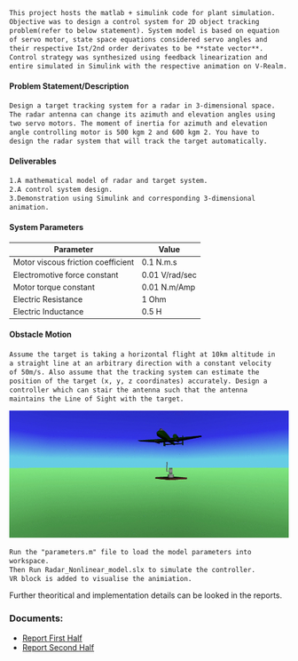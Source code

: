 	This project hosts the matlab + simulink code for plant simulation. Objective was to design a control system for 2D object tracking problem(refer to below statement). System model is based on equation of servo motor, state space equations considered servo angles and their respective Ist/2nd order derivates to be **state vector**. Control strategy was synthesized using feedback linearization and entire simulated in Simulink with the respective animation on V-Realm.


#### Problem Statement/Description
	
	Design a target tracking system for a radar in 3-dimensional space.
	The radar antenna can change its azimuth and elevation angles using
	two servo motors. The moment of inertia for azimuth and elevation
	angle controlling motor is 500 kgm 2 and 600 kgm 2. You have to
	design the radar system that will track the target automatically.


#### Deliverables
	1.A mathematical model of radar and target system.
	2.A control system design.
	3.Demonstration using Simulink and corresponding 3-dimensional animation.

#### System Parameters

| Parameter | Value |
| -----     | ----- |
|Motor viscous friction coefficient|0.1 N.m.s|
|Electromotive force constant|0.01 V/rad/sec|
|Motor torque constant|0.01 N.m/Amp|
|Electric Resistance|1 Ohm|
|Electric Inductance|0.5 H|

#### Obstacle Motion
    Assume the target is taking a horizontal flight at 10km altitude in
    a straight line at an arbitrary direction with a constant velocity
    of 50m/s. Also assume that the tracking system can estimate the
    position of the target (x, y, z coordinates) accurately. Design a 
    controller which can stair the antenna such that the antenna
    maintains the Line of Sight with the target.

<img src="Part_2/3D_Animation.gif">

	Run the "parameters.m" file to load the model parameters into workspace.
	Then Run Radar_Nonlinear_model.slx to simulate the controller. 
	VR block is added to visualise the animiation.

Further theoritical and implementation details can be looked in the reports.

### Documents:
- [Report First Half](../main/Part_1/CNT_project_report.pdf)
- [Report Second Half](../main/Part_2/Report.pdf)
